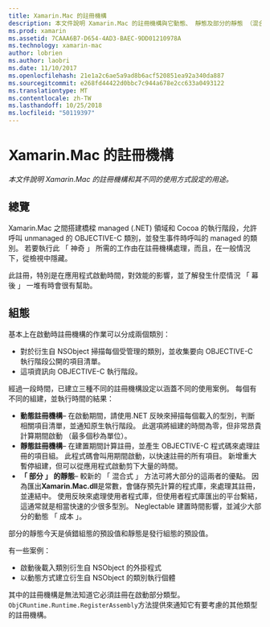 ```yaml
---
title: Xamarin.Mac 的註冊機構
description: 本文件說明 Xamarin.Mac 的註冊機構與它動態、 靜態及部分的靜態 （混合式） 的目的使用方式設定。
ms.prod: xamarin
ms.assetid: 7CAAA6B7-D654-4AD3-BAEC-9DD01210978A
ms.technology: xamarin-mac
author: lobrien
ms.author: laobri
ms.date: 11/10/2017
ms.openlocfilehash: 21e1a2c6ae5a9ad8b6acf520851ea92a340da887
ms.sourcegitcommit: e268fd44422d0bbc7c944a678e2cc633a0493122
ms.translationtype: MT
ms.contentlocale: zh-TW
ms.lasthandoff: 10/25/2018
ms.locfileid: "50119397"
---
```

# <a name="xamarinmac-registrar"></a>Xamarin.Mac 的註冊機構

_本文件說明 Xamarin.Mac 的註冊機構和其不同的使用方式設定的用途。_

## <a name="overview"></a>總覽

Xamarin.Mac 之間搭建橋樑 managed (.NET) 領域和 Cocoa 的執行階段，允許呼叫 unmanaged 的 OBJECTIVE-C 類別，並發生事件時呼叫的 managed 的類別。 若要執行此 「 神奇 」 所需的工作由在註冊機構處理，而且，在一般情況下，從檢視中隱藏。

此註冊，特別是在應用程式啟動時間，對效能的影響，並了解發生什麼情況 「 幕後 」 一堆有時會很有幫助。

## <a name="configurations"></a>組態

基本上在啟動時註冊機構的作業可以分成兩個類別：

- 對於衍生自 NSObject 掃描每個受管理的類別，並收集要向 OBJECTIVE-C 執行階段公開的項目清單。
- 這項資訊向 OBJECTIVE-C 執行階段。

經過一段時間，已建立三種不同的註冊機構設定以涵蓋不同的使用案例。 每個有不同的組建，並執行時間的結果：

- **動態註冊機構**– 在啟動期間，請使用.NET 反映來掃描每個載入的型別，判斷相關項目清單，並通知原生執行階段。 此選項將組建的時間為零，但非常昂貴計算期間啟動 （最多個秒為單位）。
- **靜態註冊機構**– 在建置期間計算註冊，並產生 OBJECTIVE-C 程式碼來處理註冊的項目組。 此程式碼會叫用期間啟動，以快速註冊的所有項目。 新增重大暫停組建，但可以從應用程式啟動剪下大量的時間。
- **「 部分 」 的靜態**– 較新的 「 混合式 」 方法可將大部分的這兩者的優點。 因為匯出**Xamarin.Mac.dll**是常數，會儲存預先計算的程式庫，來處理其註冊，並連結中。 使用反映來處理使用者程式庫，但使用者程式庫匯出的平台繫結，這通常就是相當快速的少很多型別。 Neglectable 建置時間影響，並減少大部分的動態 「 成本 」。

部分的靜態今天是偵錯組態的預設值和靜態是發行組態的預設值。

有一些案例：

- 啟動後載入類別衍生自 NSObject 的外掛程式
- 以動態方式建立衍生自 NSObject 的類別執行個體

其中的註冊機構是無法知道它必須註冊在啟動部分類型。 `ObjCRuntime.Runtime.RegisterAssembly`方法提供來通知它有要考慮的其他類型的註冊機構。
